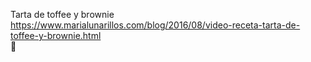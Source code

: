 Tarta de toffee y brownie	https://www.marialunarillos.com/blog/2016/08/video-receta-tarta-de-toffee-y-brownie.html	
਍